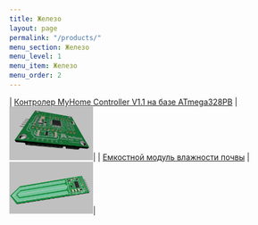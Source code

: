 ```yaml
---
title: Железо
layout: page
permalink: "/products/"
menu_section: Железо
menu_level: 1
menu_item: Железо
menu_order: 2
---
```


| [Контролер MyHome Controller V1.1 на базе ATmega328PB](/products/controller) | <img src="/products/c3.jpg" width="150">|
| [Емкостной модуль влажности почвы](/products/soil_shild) | <img src="/products/3d-soil-1.jpg" width="150">|